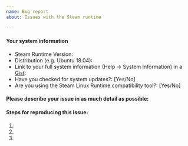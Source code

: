 ```yaml
---
name: Bug report
about: Issues with the Steam runtime

---
```


#### Your system information

* Steam Runtime Version: 
* Distribution (e.g. Ubuntu 18.04): 
* Link to your full system information (Help -> System Information) in a [Gist](https://gist.github.com/): 
  <!-- Please wait for the extended system infomation to be collected by Steam -->
* Have you checked for system updates?: [Yes/No]
* Are you using the Steam Linux Runtime compatibility tool?: [Yes/No]

#### Please describe your issue in as much detail as possible:
<!-- Describe what you _expected_ should happen and what _did_ happen. Please link any large code pastes as a [Github Gist](https://gist.github.com/) -->

#### Steps for reproducing this issue:

1. 
2. 
3. 

